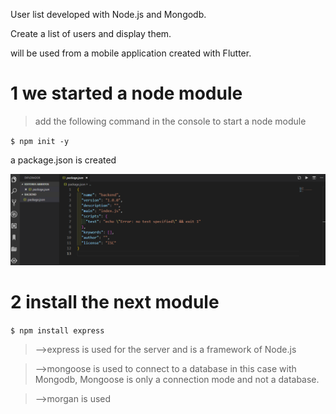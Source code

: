 
 User list developed with Node.js and Mongodb.
 
 Create a list of users and display them.

will be used from a mobile application created with Flutter.



# 1 we started a node module

>add the following command in the console to start a node module

`$ npm init -y`


a package.json is created


![](/IMG/json.png)

# 2 install the next module

`$ npm install express`

>-->express is used for the server and is a framework of Node.js


>-->mongoose is used to connect to a database in this case with Mongodb, Mongoose is only a connection mode and not a database. 


>-->morgan is used 




